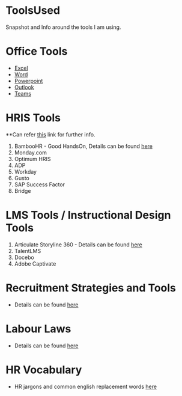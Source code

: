 # ToolsUsed
Snapshot and Info around the tools I am using.

# Office Tools
 - [Excel](/Office/excel.md)
 - [Word](/Office/word.md)
 - [Powerpoint](/Office/ppt.md)
 - [Outlook](/Office/outlook.md)
 - [Teams](/Office/teams.md)
  
# HRIS Tools
**Can refer [this](https://www.indeed.com/recruitment/c/info/hris-software-tools) link for further info.
1. BambooHR - Good HandsOn, Details can be found [here](/BambooHR/Info.md)
2. Monday.com
3. Optimum HRIS
4. ADP
5. Workday
6. Gusto
7. SAP Success Factor
8. Bridge

# LMS Tools / Instructional Design Tools
1. Articulate Storyline 360 - Details can be found [here](/ArticualteStoryline/Info.md)
2. TalentLMS
3. Docebo
4. Adobe Captivate

# Recruitment Strategies and Tools
 - Details can be found [here](/Recruitment/Info.md)

# Labour Laws
 - Details can be found [here](/LaborLaws/Info.md)

# HR Vocabulary
 - HR jargons and common english replacement words [here](Vocab/Info.md)


